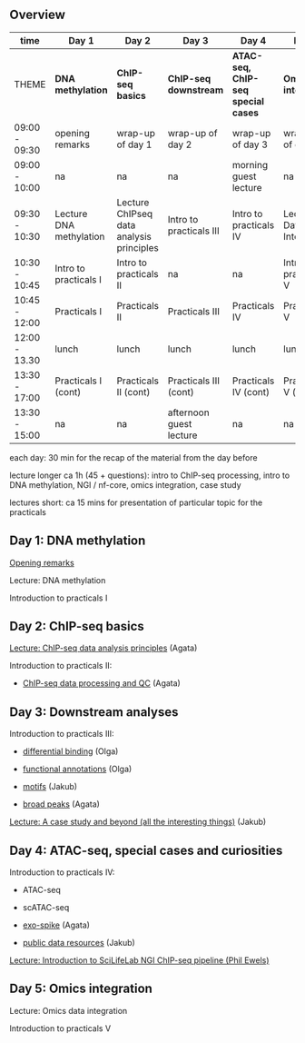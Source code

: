 ## Overview

time | Day 1 | Day 2 | Day 3 | Day 4 | Day 5
--- |--- |--- |--- |--- |--- 
THEME| **DNA methylation** | **ChIP-seq basics** | **ChIP-seq downstream** | **ATAC-seq, ChIP-seq special cases**| **Omics integraion**
09:00 - 09:30 | opening remarks | wrap-up of day 1 | wrap-up of day 2 | wrap-up of day 3 | wrap-up of day 4
09:00 - 10:00| na | na | na | morning guest lecture | na
09:30 - 10:30| Lecture DNA methylation | Lecture ChIPseq data analysis principles | Intro to practicals III | Intro to practicals IV | Lecture Data Integration
10:30 - 10:45| Intro to practicals I | Intro to practicals II | na | na | Intro to practicals V
10:45 - 12:00 | Practicals I |Practicals II|Practicals III| Practicals IV | Practicals V
12:00 - 13.30 | lunch | lunch | lunch | lunch | lunch 
13:30 - 17:00 | Practicals I (cont) | Practicals II (cont) | Practicals III (cont) | Practicals IV (cont) | Practicals V (cont) 
13:30 - 15:00 | na | na | afternoon guest lecture| na | na


each day: 30 min for the recap of the material from the day before

lecture longer ca 1h (45 + questions): intro to ChIP-seq processing, intro to DNA methylation, NGI / nf-core, omics integration, case study

lectures short: ca 15 mins for presentation of particular topic for the practicals

<!-- fika: 15:00 each day
 -->



## Day 1: DNA methylation

[Opening remarks](lectures/slides-welcome.pdf)

Lecture: DNA methylation

Introduction to practicals I


## Day 2: ChIP-seq basics

[Lecture: ChIP-seq data analysis principles](lectures/slides-main-2018.pdf) (Agata)

Introduction to practicals II: 

* [ChIP-seq data processing and QC](lectures/slides-data-processing.pdf) (Agata)



## Day 3: Downstream analyses


Introduction to practicals III:

* [differential binding](lectures/slides-db-func.pdf) (Olga)

* [functional annotations](lectures/slides-db-func.pdf) (Olga)

* [motifs](lectures/slides-motif-finding.pdf) (Jakub)
    
* [broad peaks](lectures/slides-broadpeaks.pdf) (Agata)


[Lecture: A case study and beyond (all the interesting things)](lectures/slides-case-study.pdf) (Jakub)


## Day 4: ATAC-seq, special cases and curiosities

Introduction to practicals IV:

* ATAC-seq

* scATAC-seq

* [exo-spike](lectures/slides-exospike.pdf) (Agata)
   
* [public data resources](lectures/slides-public-resources.pdf) (Jakub)

[Lecture: Introduction to SciLifeLab NGI ChIP-seq pipeline (Phil Ewels)](lectures/slides-NGI-2018.pdf)


## Day 5: Omics integration

Lecture: Omics data integration

Introduction to practicals V









<!--
How to link:

Let's link a lecture [here](lectures/Meyer_Liu_bias_nihms680120.pdf)

Let's link a tutorial [here](tutorials/day2/lab-chipseq-proc/chipseq-proc.md)
 -->

